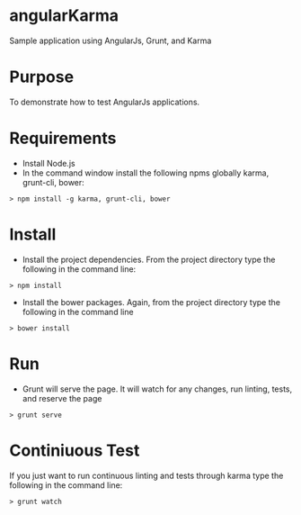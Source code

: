 angularKarma
=======

Sample application using AngularJs, Grunt, and Karma

# Purpose

To demonstrate how to test AngularJs applications.

# Requirements

* Install Node.js
* In the command window install the following npms globally karma, grunt-cli, bower:
```
> npm install -g karma, grunt-cli, bower
```

# Install
* Install the project dependencies.  From the project directory type the following in the command line:

```
> npm install
```
* Install the bower packages. Again, from the project directory type the following in the command line
```
> bower install
```

# Run
* Grunt will serve the page.  It will watch for any changes, run linting, tests, and reserve the page
```
> grunt serve
```

# Continiuous Test
If you just want to run continuous linting and tests through karma type the following in the command line:
```
> grunt watch
```